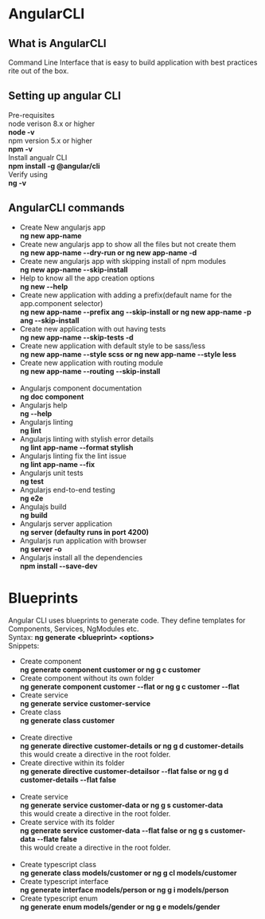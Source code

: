 # AngularCLI
## What is AngularCLI
Command Line Interface that is easy to build application with best practices rite out of the box.

## Setting up angular CLI
Pre-requisites <br/>
node verison 8.x or higher <br/>
<b>node -v</b><br/>
npm version 5.x or higher<br/>
<b>npm -v</b><br/>
Install angualr CLI <br/>
<b>npm install -g @angular/cli</b><br/>
Verify using<br/>
<b>ng -v</b>

## AngularCLI commands
- Create New angularjs app <br/>
<b>ng new app-name</b> 
- Create new angularjs app to show all the files but not create them<br/>
<b>ng new app-name --dry-run or ng new app-name -d</b>
- Create new angularjs app with skipping install of npm modules<br/>
<b>ng new app-name --skip-install</b>
- Help to know all the app creation options<br/>
<b>ng new --help</b>
- Create new application with adding a prefix(default name for the app.component selector)<br/>
<b>ng new app-name --prefix ang --skip-install or ng new app-name -p ang --skip-install</b>
- Create new application with out having tests<br/>
<b>ng new app-name --skip-tests -d</b>
- Create new application with default style to be sass/less<br/>
<b>ng new app-name --style scss or ng new app-name --style less</b>
- Create new application with routing module<br/>
<b>ng new app-name --routing --skip-install</b>
<br/><br/>
- Angularjs component documentation <br/>
<b>ng doc component</b>
- Angularjs help <br/>
<b>ng --help</b>
- Angularjs linting<br/>
<b>ng lint</b>
- Angularjs linting with stylish error details<br/>
<b>ng lint app-name --format stylish</b>
- Angularjs linting fix the lint issue<br/>
<b>ng lint app-name --fix</b>
- Angularjs unit tests<br/>
<b>ng test</b>
- Angularjs end-to-end testing<br/>
<b>ng e2e</b>
- Angulajs build<br/>
<b>ng build</b>
- Angularjs server application<br/>
<b>ng server (defaulty runs in port 4200)</b>
- Angularjs run application with browser<br/>
<b>ng server -o</b>
- Angularjs install all the dependencies<br/>
<b>npm install --save-dev</b>

# Blueprints
Angular CLI uses blueprints to generate code.
They define templates for Components, Services, NgModules etc.<br/>
Syntax: <b>ng generate \<blueprint\> \<options\></b><br/>
Snippets:
- Create component <br/>
<b>ng generate component customer or ng g c customer</b><br/>
- Create component without its own folder<br/>
<b>ng generate component customer --flat or ng g c customer --flat</b><br/>
- Create service <br/>
<b>ng generate service customer-service</b><br/>
- Create class<br/>
<b>ng generate class customer</b><br/><br/>
- Create directive<br/>
<b>ng generate directive customer-details or ng g d customer-details</b><br/>
this would create a directive in the root folder.
- Create directive within its folder<br/>
<b>ng generate directive customer-detailsor --flat false or ng g d customer-details --flat false</b>
<br/><br/>
- Create service <br/>
<b>ng generate service customer-data or ng g s customer-data</b><br/>
this would create a directive in the root folder.
- Create service with its folder<br/>
<b>ng generate service customer-data --flat false or ng g s customer-data --flate false</b><br/>
this would create a directive in the root folder.
<br/><br/>
- Create typescript class<br/>
<b>ng generate class models/customer or ng g cl models/customer</b>
- Create typescript interface<br/>
<b>ng generate interface models/person or ng g i models/person</b>
- Create typescript enum<br/>
<b>ng generate enum models/gender or ng g e models/gender</b>

